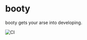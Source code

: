 # booty

booty gets your arse into developing.

![CI](https://github.com/getcouragenow/booty/workflows/CI/badge.svg)
